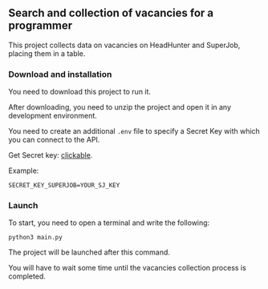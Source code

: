 ## Search and collection of vacancies for a programmer
This project collects data on vacancies on HeadHunter and SuperJob, placing them in a table.

### Download and installation
You need to download this project to run it.

After downloading, you need to unzip the project and open it in any development environment.

You need to create an additional `.env` file to specify a Secret Key with which you can connect to the API.

Get Secret key: [clickable](https://api.superjob.ru/info/).

Example:
```env
SECRET_KEY_SUPERJOB=YOUR_SJ_KEY
```

### Launch
To start, you need to open a terminal and write the following:
```
python3 main.py
```
The project will be launched after this command.

You will have to wait some time until the vacancies collection process is completed.